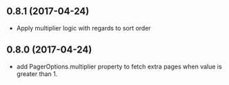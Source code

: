 ## 0.8.1 (2017-04-24)

* Apply multiplier logic with regards to sort order

## 0.8.0 (2017-04-24)

* add PagerOptions.multiplier property to fetch extra pages when value is greater than 1.

